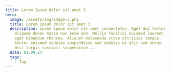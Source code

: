 ```yaml
---
title: Lorem Ipsum dolor sit amet 3
hero:
  image: /assets/img/image-3.png
  title: Lorem Ipsum dolor sit amet 3
  description: Lorem ipsum dolor sit amet consectetur. Eget dui tortor tincidunt
    aliquam donec massa non enim non. Mollis facilisi euismod laoreet
    eget bibendum rhoncus. Aliquet malesuada vitae ultricies tempus.
    Auctor euismod sodales suspendisse sed sodales ut elit sed netus.
    Orci turpis suscipit suspendisse...
  date: 01.09.24
  tags:
    - Tag
---
```

